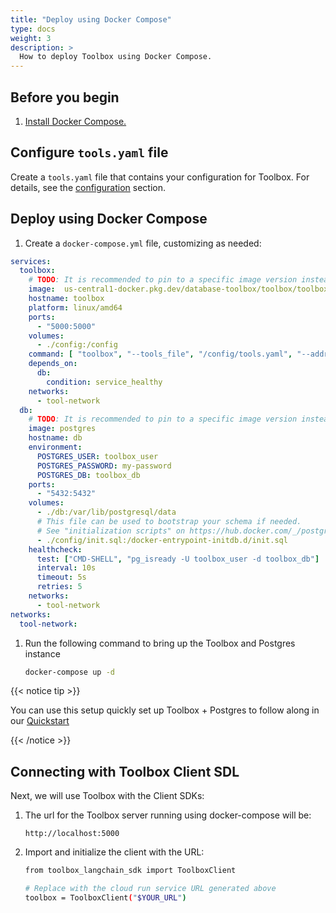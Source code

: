 ```yaml
---
title: "Deploy using Docker Compose"
type: docs
weight: 3
description: >
  How to deploy Toolbox using Docker Compose. 
---
```


<!-- Contributor: Sujith R Pillai <sujithrpillai@gmail.com> -->


## Before you begin

1. [Install Docker Compose.](https://docs.docker.com/compose/install/)

## Configure `tools.yaml` file

Create a `tools.yaml` file that contains your configuration for Toolbox. For
details, see the
[configuration](https://github.com/googleapis/genai-toolbox/blob/main/README.md#configuration)
section.

## Deploy using Docker Compose

1. Create a `docker-compose.yml` file, customizing as needed:

```yaml
services:
  toolbox:
    # TODO: It is recommended to pin to a specific image version instead of latest.
    image:  us-central1-docker.pkg.dev/database-toolbox/toolbox/toolbox:latest
    hostname: toolbox
    platform: linux/amd64
    ports:
      - "5000:5000"
    volumes:
      - ./config:/config
    command: [ "toolbox", "--tools_file", "/config/tools.yaml", "--address", "0.0.0.0"]
    depends_on:
      db:
        condition: service_healthy
    networks:
      - tool-network
  db:
    # TODO: It is recommended to pin to a specific image version instead of latest.
    image: postgres
    hostname: db
    environment:
      POSTGRES_USER: toolbox_user
      POSTGRES_PASSWORD: my-password
      POSTGRES_DB: toolbox_db
    ports:
      - "5432:5432"
    volumes:
      - ./db:/var/lib/postgresql/data
      # This file can be used to bootstrap your schema if needed.
      # See "initialization scripts" on https://hub.docker.com/_/postgres/ for more info
      - ./config/init.sql:/docker-entrypoint-initdb.d/init.sql
    healthcheck:
      test: ["CMD-SHELL", "pg_isready -U toolbox_user -d toolbox_db"]
      interval: 10s
      timeout: 5s
      retries: 5
    networks:
      - tool-network
networks:
  tool-network:

```

1. Run the following command to bring up the Toolbox and Postgres instance

    ```bash
    docker-compose up -d
    ```


{{< notice tip >}} 

You can use this setup quickly set up Toolbox + Postgres to follow along in our
[Quickstart](../getting-started/local_quickstart.md)

{{< /notice >}} 



## Connecting with Toolbox Client SDL

Next, we will use Toolbox with the Client SDKs: 

1. The url for the Toolbox server running using docker-compose will be:

    ```
    http://localhost:5000
    ```

1. Import and initialize the client with the URL:

    ```bash
    from toolbox_langchain_sdk import ToolboxClient

    # Replace with the cloud run service URL generated above
    toolbox = ToolboxClient("$YOUR_URL")
    ```



